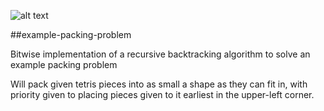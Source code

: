 ![alt text](https://www.geek.com/wp-content/uploads/2016/05/image.jpg)

##example-packing-problem

Bitwise implementation of a recursive backtracking algorithm to solve an example packing problem

Will pack given tetris pieces into as small a shape as they can fit in, with priority given to placing pieces given to it earliest in the upper-left corner.


